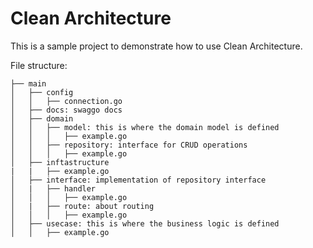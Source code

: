 # Clean Architecture

This is a sample project to demonstrate how to use Clean Architecture.

File structure:

```
├── main
│   ├── config
│   │   ├── connection.go
│   ├── docs: swaggo docs
│   ├── domain
│   │   ├── model: this is where the domain model is defined
│   │   │   ├── example.go
│   │   ├── repository: interface for CRUD operations
│   │   │   ├── example.go
│   ├── inftastructure
|   |   ├── example.go
│   ├── interface: implementation of repository interface
│   |   ├── handler
│   │   │   ├── example.go
│   |   ├── route: about routing
│   │   │   ├── example.go
│   ├── usecase: this is where the business logic is defined
│   │   ├── example.go

```
